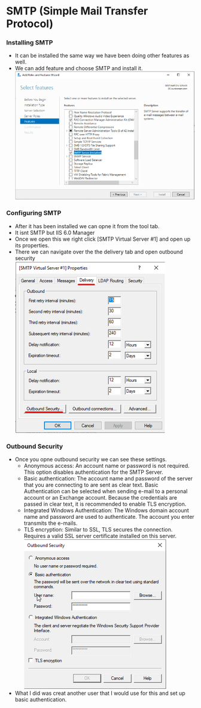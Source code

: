 # SMTP (Simple Mail Transfer Protocol)
### Installing SMTP
- It can be installed the same way we have been doing other features as well.
- We can add feature and choose SMTP and install it.
![Settings](https://github.com/Abdulmalik420/ADLab/blob/main/ADLabPics/Screenshot%202023-02-04%20163120.png)
### Configuring SMTP
- After it has been installed we can opne it from the tool tab.
- It isnt SMTP but IIS 6.0 Manager
- Once we open this we right click [SMTP Virtual Server #1] and open up its properties.
- There we can navigate over the the delivery tab and open outbound security                                                                    
![Setting2](https://github.com/Abdulmalik420/ADLab/blob/main/ADLabPics/Screenshot%202023-02-04%20171720.png)
### Outbound Security
- Once you opne outbound security we can see these settings.
  - Anonymous access: An account name or password is not required. This option disables authentication for the SMTP Server.
  - Basic authentication: The account name and password of the server that you are connecting to are sent as clear text. Basic Authentication can be selected when sending e-mail to a personal account or an Exchange account. Because the credentials are passed in clear text, it is recommended to enable TLS encryption.
  - Integrated Windows Authentication: The Windows domain account name and password are used to authenticate. The account you enter transmits the e-mails.
  - TLS encryption: Similar to SSL, TLS secures the connection. Requires a valid SSL server certificate installed on this server.                                                                           
![Setting3](https://github.com/Abdulmalik420/ADLab/blob/main/ADLabPics/Screenshot%202023-02-04%20171757.png)
- What I did was creat another user that I would use for this and set up basic authentication.
